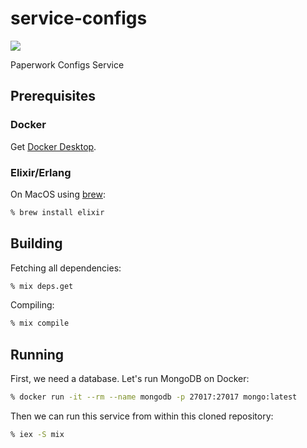 service-configs
===============
[<img src="https://img.shields.io/docker/cloud/build/paperwork/service-configs.svg?style=for-the-badge"/>](https://hub.docker.com/r/paperwork/service-configs)

Paperwork Configs Service

## Prerequisites

### Docker

Get [Docker Desktop](https://www.docker.com/products/docker-desktop).

### Elixir/Erlang

On MacOS using [brew](https://brew.sh):

```bash
% brew install elixir
```

## Building

Fetching all dependencies:

```bash
% mix deps.get
```

Compiling:

```bash
% mix compile
```

## Running

First, we need a database. Let's run MongoDB on Docker:

```bash
% docker run -it --rm --name mongodb -p 27017:27017 mongo:latest
```

Then we can run this service from within this cloned repository:

```bash
% iex -S mix
```
